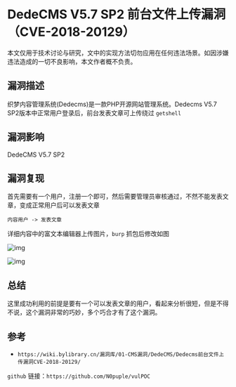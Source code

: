 # DedeCMS V5.7 SP2 前台文件上传漏洞（CVE-2018-20129）

本文仅用于技术讨论与研究，文中的实现方法切勿应用在任何违法场景。如因涉嫌违法造成的一切不良影响，本文作者概不负责。

## 漏洞描述

织梦内容管理系统(Dedecms)是一款PHP开源网站管理系统。Dedecms V5.7 SP2版本中正常用户登录后，前台发表文章可上传绕过 `getshell`

## 漏洞影响

DedeCMS V5.7 SP2

## 漏洞复现

首先需要有一个用户，注册一个即可，然后需要管理员审核通过，不然不能发表文章，变成正常用户后可以发表文章

```plain
内容用户 -> 发表文章
```

详细内容中的富文本编辑器上传图片，`burp` 抓包后修改如图

![img](https://gitee.com/N0puple/nopic/raw/master/img/20210702211118.png)

![img](https://cdn.nlark.com/yuque/0/2022/png/22586461/1650464334265-140d8963-018f-40bb-ac27-8eb51f0be525.png)

## 总结

这里成功利用的前提是要有一个可以发表文章的用户，看起来分析很短，但是不得不说，这个漏洞非常的巧妙，多个巧合才有了这个漏洞。

## 参考

- `https://wiki.bylibrary.cn/漏洞库/01-CMS漏洞/DedeCMS/Dedecms前台文件上传漏洞CVE-2018-20129/`



`github` 链接：`https://github.com/N0puple/vulPOC`

